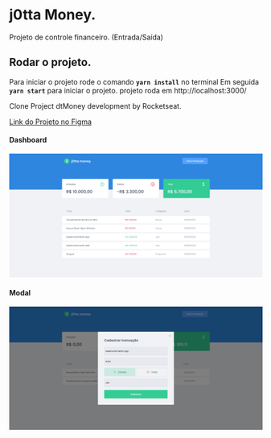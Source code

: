 # j0tta Money.

Projeto de controle financeiro.
(Entrada/Saída)

## Rodar o projeto.

Para iniciar o projeto rode o comando <strong>`yarn install`</strong> no terminal
Em seguida <strong>`yarn start`</strong> para iniciar o projeto.
projeto roda em http://localhost:3000/
<br/>

Clone Project dtMoney development by Rocketseat.

<a href ="https://www.figma.com/file/0xmu9mj2TJYoIOubBFWsk5/dtmoney-Ignite-(Copy)?node-id=0%3A1">Link do Projeto no Figma</a>

#### Dashboard

![Dashboard com dados](https://github.com/JV-Freitas/j0tta-money/blob/main/src/assets/home-data.png)

#### Modal

![Modal](https://github.com/JV-Freitas/j0tta-money/blob/main/src/assets/modal-data-entrada.png)
